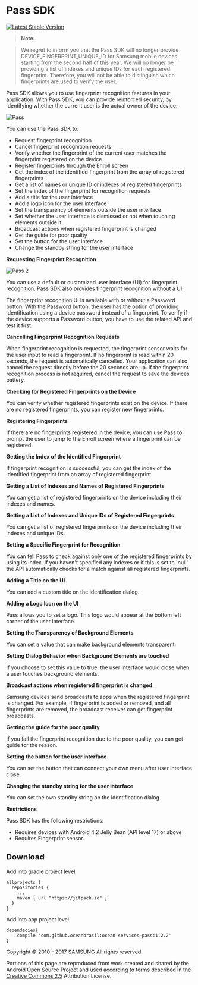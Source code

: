 # Pass SDK

[![Latest Stable Version](https://img.shields.io/badge/version-1.2.2-green.svg)](http://developer.samsung.com/galaxy/pass)

> __Note:__ 

> We regret to inform you that the Pass SDK will no longer provide DEVICE_FINGERPRINT_UNIQUE_ID for Samsung mobile devices starting from the second half of this year. We will no longer be providing a list of indexes and unique IDs for each registered fingerprint. Therefore, you will not be able to distinguish which fingerprints are used to verify the user.

Pass SDK allows you to use fingerprint recognition features in your application. With Pass SDK, you can provide reinforced security, by identifying whether the current user is the actual owner of the device.

![Pass](http://developer.samsung.com/sd2_images/galaxy/content/sms_pass_03.jpg)

You can use the Pass SDK to:

- Request fingerprint recognition
- Cancel fingerprint recognition requests
- Verify whether the fingerprint of the current user matches the fingerprint registered on the device
- Register fingerprints through the Enroll screen
- Get the index of the identified fingerprint from the array of registered fingerprints
- Get a list of names or unique ID or indexes of registered fingerprints
- Set the index of the fingerprint for recognition requests
- Add a title for the user interface
- Add a logo icon for the user interface
- Set the transparency of elements outside the user interface
- Set whether the user interface is dismissed or not when touching elements outside it
- Broadcast actions when registered fingerprint is changed
- Get the guide for poor quality
- Set the button for the user interface
- Change the standby string for the user interface

__Requesting Fingerprint Recognition__

![Pass 2](http://developer.samsung.com/sd2_images/galaxy/content/sms_pass_04_151217.jpg)

You can use a default or customized user interface (UI) for fingerprint recognition. Pass SDK also provides fingerprint recognition without a UI.

The fingerprint recognition UI is available with or without a Password button. With the Password button, the user has the option of providing identification using a device password instead of a fingerprint. To verify if the device supports a Password button, you have to use the related API and test it first.

__Cancelling Fingerprint Recognition Requests__

When fingerprint recognition is requested, the fingerprint sensor waits for the user input to read a fingerprint. If no fingerprint is read within 20 seconds, the request is automatically cancelled. Your application can also cancel the request directly before the 20 seconds are up. If the fingerprint recognition process is not required, cancel the request to save the devices battery.

__Checking for Registered Fingerprints on the Device__

You can verify whether registered fingerprints exist on the device. If there are no registered fingerprints, you can register new fingerprints.

__Registering Fingerprints__

If there are no fingerprints registered in the device, you can use Pass to prompt the user to jump to the Enroll screen where a fingerprint can be registered.

__Getting the Index of the Identified Fingerprint__

If fingerprint recognition is successful, you can get the index of the identified fingerprint from an array of registered fingerprint.

__Getting a List of Indexes and Names of Registered Fingerprints__

You can get a list of registered fingerprints on the device including their indexes and names.

__Getting a List of Indexes and Unique IDs of Registered Fingerprints__

You can get a list of registered fingerprints on the device including their indexes and unique IDs.

__Setting a Specific Fingerprint for Recognition__

You can tell Pass to check against only one of the registered fingerprints by using its index. If you haven't specified any indexes or if this is set to 'null', the API automatically checks for a match against all registered fingerprints.

__Adding a Title on the UI__

You can add a custom title on the identification dialog.

__Adding a Logo Icon on the UI__

Pass allows you to set a logo. This logo would appear at the bottom left corner of the user interface.

__Setting the Transparency of Background Elements__

You can set a value that can make background elements transparent.

__Setting Dialog Behavior when Background Elements are touched__

If you choose to set this value to true, the user interface would close when a user touches background elements.

__Broadcast actions when registered fingerprint is changed.__

Samsung devices send broadcasts to apps when the registered fingerprint is changed. For example, if fingerprint is added or removed, and all fingerprints are removed, the broadcast receiver can get fingerprint broadcasts.

__Getting the guide for the poor quality__

If you fail the fingerprint recognition due to the poor quality, you can get guide for the reason.

__Setting the button for the user interface__

You can set the button that can connect your own menu after user interface close.

__Changing the standby string for the user interface__

You can set the own standby string on the identification dialog.

__Restrictions__

Pass SDK has the following restrictions:

- Requires devices with Android 4.2 Jelly Bean (API level 17) or above
- Requires Fingerprint sensor.


## Download

Add into gradle project level

``` Gradle
allprojects {
  repositories {
    ...
    maven { url "https://jitpack.io" }
  }
}
```

Add into app project level

``` Gradle
dependecies{
    compile 'com.github.oceanbrasil:ocean-services-pass:1.2.2'
}
```

Copyright © 2010 - 2017 SAMSUNG All rights reserved.

Portions of this page are reproduced from work created and shared by the Android Open Source Project and used according to terms described in the [Creative Commons 2.5](https://creativecommons.org/licenses/by/2.5/) Attribution License.
